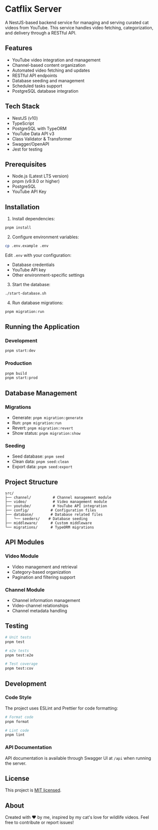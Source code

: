 # Catflix Server

A NestJS-based backend service for managing and serving curated cat videos from YouTube. This service handles video fetching, categorization, and delivery through a RESTful API.

## Features

- YouTube video integration and management
- Channel-based content organization
- Automated video fetching and updates
- RESTful API endpoints
- Database seeding and management
- Scheduled tasks support
- PostgreSQL database integration

## Tech Stack

- NestJS (v10)
- TypeScript
- PostgreSQL with TypeORM
- YouTube Data API v3
- Class Validator & Transformer
- Swagger/OpenAPI
- Jest for testing

## Prerequisites

- Node.js (Latest LTS version)
- pnpm (v9.9.0 or higher)
- PostgreSQL
- YouTube API Key

## Installation

1. Install dependencies:

```bash
pnpm install
```

2. Configure environment variables:

```bash
cp .env.example .env
```

Edit `.env` with your configuration:

- Database credentials
- YouTube API key
- Other environment-specific settings

3. Start the database:

```bash
./start-database.sh
```

4. Run database migrations:

```bash
pnpm migration:run
```

## Running the Application

### Development

```bash
pnpm start:dev
```

### Production

```bash
pnpm build
pnpm start:prod
```

## Database Management

### Migrations

- Generate: `pnpm migration:generate`
- Run: `pnpm migration:run`
- Revert: `pnpm migration:revert`
- Show status: `pnpm migration:show`

### Seeding

- Seed database: `pnpm seed`
- Clean data: `pnpm seed:clean`
- Export data: `pnpm seed:export`

## Project Structure

```
src/
├── channel/          # Channel management module
├── video/            # Video management module
├── youtube/          # YouTube API integration
├── config/          # Configuration files
├── database/        # Database related files
│   └── seeders/    # Database seeding
├── middleware/      # Custom middleware
└── migrations/      # TypeORM migrations
```

## API Modules

### Video Module

- Video management and retrieval
- Category-based organization
- Pagination and filtering support

### Channel Module

- Channel information management
- Video-channel relationships
- Channel metadata handling

## Testing

```bash
# Unit tests
pnpm test

# e2e tests
pnpm test:e2e

# Test coverage
pnpm test:cov
```

## Development

### Code Style

The project uses ESLint and Prettier for code formatting:

```bash
# Format code
pnpm format

# Lint code
pnpm lint
```

### API Documentation

API documentation is available through Swagger UI at `/api` when running the server.

## License

This project is [MIT licensed](LICENSE).

## About

Created with ♥️ by me, inspired by my cat's love for wildlife videos. Feel free to contribute or report issues!
